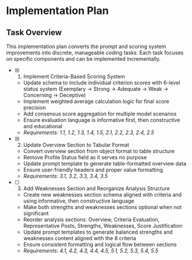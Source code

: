 # Implementation Plan

## Task Overview

This implementation plan converts the prompt and scoring system improvements into discrete, manageable coding tasks. Each task focuses on specific components and can be implemented incrementally.

- [x] 1. Implement Criteria-Based Scoring System
  - Update schema to include individual criterion scores with 6-level status system (Exemplary → Strong → Adequate → Weak → Concerning → Deceptive)
  - Implement weighted average calculation logic for final score precision
  - Add consensus score aggregation for multiple model scenarios
  - Ensure evaluation language is informative first, then constructive and educational
  - _Requirements: 1.1, 1.2, 1.3, 1.4, 1.5, 2.1, 2.2, 2.3, 2.4, 2.5_

- [x] 2. Update Overview Section to Tabular Format
  - Convert overview section from object format to table structure
  - Remove Profile Status field as it serves no purpose
  - Update prompt template to generate table-formatted overview data
  - Ensure user-friendly headers and proper value formatting
  - _Requirements: 3.1, 3.2, 3.3, 3.4, 3.5_

- [ ] 3. Add Weaknesses Section and Reorganize Analysis Structure
  - Create new weaknesses section schema aligned with criteria and using informative, then constructive language
  - Make both strengths and weaknesses sections optional when not significant
  - Reorder analysis sections: Overview, Criteria Evaluation, Representative Posts, Strengths, Weaknesses, Score Justification
  - Update prompt templates to generate balanced strengths and weaknesses content aligned with the 8 criteria
  - Ensure consistent formatting and logical flow between sections
  - _Requirements: 4.1, 4.2, 4.3, 4.4, 4.5, 5.1, 5.2, 5.3, 5.4, 5.5_
